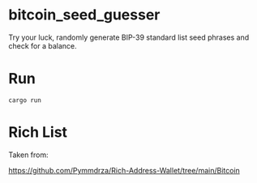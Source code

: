 # bitcoin_seed_guesser
Try your luck, randomly generate BIP-39 standard list seed phrases and check for a balance.

# Run

```
cargo run
```


# Rich List 

Taken from:

https://github.com/Pymmdrza/Rich-Address-Wallet/tree/main/Bitcoin